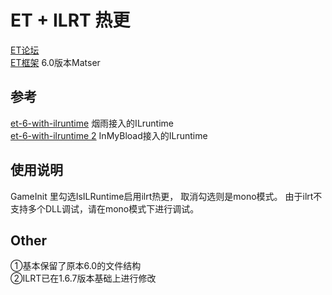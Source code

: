 # ET + ILRT 热更
[ET论坛](https://et-framework.cn)  
[ET框架](https://github.com/egametang/ET)  6.0版本Matser 





## 参考 
[et-6-with-ilruntime](https://www.lfzxb.top/et-6-with-ilruntime/) 烟雨接入的ILruntime   
[et-6-with-ilruntime 2](https://github.com/InMyBload/et6.0-ilruntime) InMyBload接入的ILruntime   


## 使用说明
GameInit 里勾选IsILRuntime启用ilrt热更，
取消勾选则是mono模式。
由于ilrt不支持多个DLL调试，请在mono模式下进行调试。

## Other
①基本保留了原本6.0的文件结构  
②ILRT已在1.6.7版本基础上进行修改



